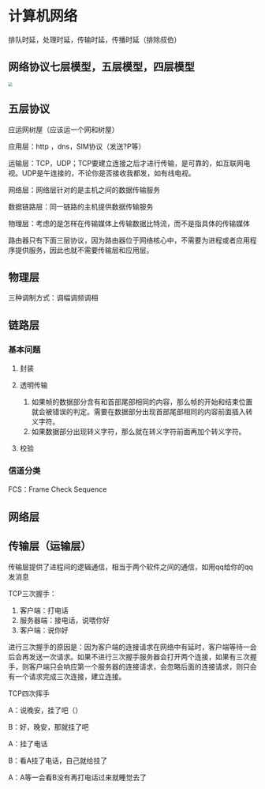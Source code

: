 # 计算机网络

排队时延，处理时延，传输时延，传播时延（排除叔伯）

## 网络协议七层模型，五层模型，四层模型

<img src="https://cs-notes-1256109796.cos.ap-guangzhou.myqcloud.com/0fa6c237-a909-4e2a-a771-2c5485cd8ce0.png" style="zoom:50%;" />

## 五层协议

应运网树屋（应该运一个网和树屋）

应用层：http ，dns，SIM协议（发送?P等）

运输层：TCP，UDP；TCP要建立连接之后才进行传输，是可靠的，如互联网电视。UDP是午连接的，不论你是否接收我都发，如有线电视。

网络层：网络层针对的是主机之间的数据传输服务

数据链路层：同一链路的主机提供数据传输服务

物理层：考虑的是怎样在传输媒体上传输数据比特流，而不是指具体的传输媒体

路由器只有下面三层协议，因为路由器位于网络核心中，不需要为进程或者应用程序提供服务，因此也就不需要传输层和应用层。

## 物理层

三种调制方式：调幅调频调相

## 链路层

### 基本问题

1. 封装
2. 透明传输
   1. 如果帧的数据部分含有和首部尾部相同的内容，那么帧的开始和结束位置就会被错误的判定。需要在数据部分出现首部尾部相同的内容前面插入转义字符。
   2. 如果数据部分出现转义字符，那么就在转义字符前面再加个转义字符。

2. 校验

### 信道分类

FCS：Frame Check Sequence

## 网络层

## 传输层（运输层）

传输层提供了进程间的逻辑通信，相当于两个软件之间的通信，如用qq给你的qq发消息

TCP三次握手：

1. 客户端：打电话
2. 服务器端：接电话，说喂你好
3. 客户端：说你好

进行三次握手的原因是：因为客户端的连接请求在网络中有延时，客户端等待一会后会再发送一次请求。如果不进行三次握手服务器会打开两个连接，如果有三次握手，则客户端只会响应第一个服务器的连接请求，会忽略后面的连接请求，则只会有一个请求完成三次连接，建立连接。

TCP四次挥手

A：说晚安，挂了吧（）

B：好，晚安，那就挂了吧

A：挂了电话

B：看A挂了电话，自己就给挂了

A：A等一会看B没有再打电话过来就睡觉去了





